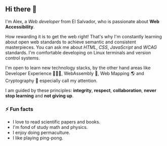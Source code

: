 ## Hi there 👋

<!--
**AlexReyesHuezo/AlexReyesHuezo** is a ✨ _special_ ✨ repository because its `README.md` (this file) appears on your GitHub profile.
-->

I'm Alex, a *Web developer* from El Salvador, who is passionate about **Web Accessibility**.

How rewarding it is to get the web right! That's why I'm constantly learning about open web standards to achieve semantic and consistent masterpieces. You can ask me about *HTML*, *CSS*, *JavaScript* and *WCAG* standards. I'm comfortable developing on Linux terminals and version control systems.

I'm open to learn new technology stacks, by the other hand areas like Developer Experience 👨🏻‍💻, WebAssembly 🧩, Web Mapping 🌎 and Cryptography 🔐 especially call my attention.

I am guided by these principles: **integrity**, **respect**, **collaboration**, **never stop learning** and **not giving up**.

### ⚡ Fun facts
- I love to read scientific papers and books.
- I'm fond of study math and physics.
- I enjoy doing permaculture.
- I like playing ping-pong.
